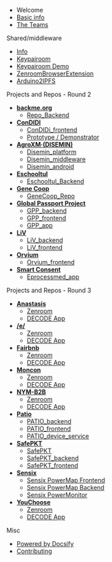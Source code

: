  - Welcome
  - [Basic info](/general/start.md "The Basic info")
  - [The Teams](/general/teams.md "The Teams")

 Shared/middleware
 - [Info](/general/shared-repos.md "Shared Repos")
  - [Keypairoom](https://github.com/LedgerProject/keypairoom)
  - [Keypairoom Demo](https://github.com/LedgerProject/keypairoom-demo)
  - [ZenroomBrowserExtension](https://github.com/LedgerProject/zen-web-ext)
  - [Arduino2IPFS](https://github.com/LedgerProject/Disemin-ipfs-client-esp32)

Projects and Repos - Round 2
  - **[backme.org](/teams/backme.org.md)**
    - [Repo_Backend](https://github.com/LedgerProject/BackMe.org_scraper-back-end)
  - **[ConDIDI](/teams/ConDIDI.md)**
	- [ConDIDi_frontend](https://github.com/LedgerProject/ConDIDI_frontend/)
	- [Prototype / Demonstrator](https://labs.tib.eu/condidi/)
  - **[AgroXM·(DISEMIN)](/teams/DISEMIN.md)**
	- [Disemin_platform](https://github.com/LedgerProject/disemin-platform)
	- [Disemin_middleware](https://github.com/LedgerProject/disemin-middleware)
	- [Disemin_android](https://github.com/LedgerProject/disemin-android)
  - **[Eschooltul](/teams/Eschooltul.md)**
	- [Eschooltul_Backend](https://github.com/LedgerProject/eschooltul_backend)
  - **[Gene Coop](/teams/GeneCoop.md)**
	- [GeneCoop_Repo](https://github.com/LedgerProject/GeneCoop/)
  - **[Global Passport Project](/teams/GlobalPassportProject.md)**
	- [GPP_backend](https://github.com/LedgerProject/GPP_backend)
	- [GPP_frontend](https://github.com/LedgerProject/GPP_frontend)
	- [GPP_app](https://github.com/LedgerProject/GPP_app)
  - **[LiV](/teams/LiV.md)**
	- [LiV_backend](https://github.com/LedgerProject/LiV_backend)
	- [LiV_frontend](https://github.com/LedgerProject/LiV_frontend)
  - **[Orvium](/teams/Orvium.md)**
	- [Orvium_frontend](https://github.com/LedgerProject/orvium-frontend)
  - **[Smart Consent](/teams/SmartConsent.md)**
	- [Eprocessmed_app](https://github.com/LedgerProject/eprocessmed-smc-app)


 Projects and Repos - Round 3
  - **[Anastasis](/teams/Anastasis.md)**
    - [Zenroom](https://github.com/dyne/zenroom)
	- [DECODE App](https://github.com/dyne/decode-proximity-app)
  - **[/e/](/teams/e.md)**
    - [Zenroom](https://github.com/dyne/zenroom)
	- [DECODE App](https://github.com/dyne/decode-proximity-app)
  - **[Fairbnb](/teams/Fairbnb.md)**
    - [Zenroom](https://github.com/dyne/zenroom)
	- [DECODE App](https://github.com/dyne/decode-proximity-app)
  - **[Moncon](/teams/Moncon.md)**
    - [Zenroom](https://github.com/dyne/zenroom)
	- [DECODE App](https://github.com/dyne/decode-proximity-app)
  - **[NYM-B2B](/teams/NYM-B2B.md)**
    - [Zenroom](https://github.com/dyne/zenroom)
	- [DECODE App](https://github.com/dyne/decode-proximity-app)
  - **[Patio](/teams/Patio.md)**
    - [PATIO_backend](https://github.com/LedgerProject/patio_backend)
    - [PATIO_frontend](https://github.com/LedgerProject/patio_frontend)
    - [PATIO_device_service](https://github.com/LedgerProject/patio_device_service)
  - **[SafePKT](/teams/SafePKT.md)**
    - [SafePKT](https://github.com/LedgerProject/safepkt)
    - [SafePKT_backend](https://github.com/LedgerProject/safepkt_backend)
    - [SafePKT_frontend](https://github.com/LedgerProject/safepkt_frontend)
  - **[Sensix](/teams/Sensix.md)**
    - [Sensix PowerMap Frontend](https://github.com/LedgerProject/sensix-power-map-frontend)
    - [Sensix PowerMap Backend](https://github.com/LedgerProject/sensix-power-map-backend)
    - [Sensix PowerMonitor](https://github.com/LedgerProject/sensix-power-monitor)
  - **[YouChoose](/teams/YouChoose.md)**
    - [Zenroom](https://github.com/dyne/zenroom)
	- [DECODE App](https://github.com/dyne/decode-proximity-app)


 Misc
 - [Powered by Docsify](https://docsify.js.org/)
 - [Contributing](/general/contributing.md)


<!--- Comments here --->
